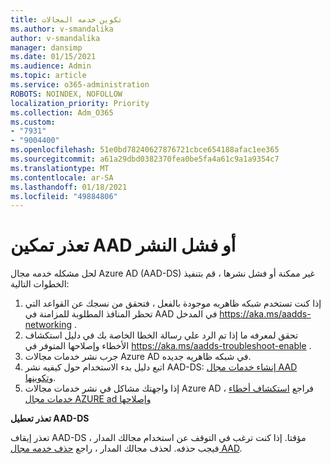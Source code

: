 ```yaml
---
title: تكوين خدمه المجالات
ms.author: v-smandalika
author: v-smandalika
manager: dansimp
ms.date: 01/15/2021
ms.audience: Admin
ms.topic: article
ms.service: o365-administration
ROBOTS: NOINDEX, NOFOLLOW
localization_priority: Priority
ms.collection: Adm_O365
ms.custom:
- "7931"
- "9004400"
ms.openlocfilehash: 51e0bd78240627876721cbce654188afac1ee365
ms.sourcegitcommit: a61a29dbd0382370fea0be5fa4a61c9a1a9354c7
ms.translationtype: MT
ms.contentlocale: ar-SA
ms.lasthandoff: 01/18/2021
ms.locfileid: "49884806"
---
```

# <a name="unable-to-enable-aad-ds-or-deployment-is-failing"></a>تعذر تمكين AAD أو فشل النشر

لحل مشكله خدمه مجال Azure AD (AAD-DS) غير ممكنة أو فشل نشرها ، قم بتنفيذ الخطوات التالية:

1. إذا كنت تستخدم شبكه ظاهريه موجودة بالفعل ، فتحقق من نسجك عن القواعد التي تحظر المنافذ المطلوبة للمزامنة في AAD في المدخل https://aka.ms/aadds-networking .
2. تحقق لمعرفه ما إذا تم الرد علي رسالة الخطا الخاصة بك في دليل استكشاف الأخطاء وإصلاحها المتوفر في  https://aka.ms/aadds-troubleshoot-enable .
3. جرب نشر خدمات مجالات Azure AD في شبكه ظاهريه جديده.
4. اتبع دليل بدء الاستخدام حول كيفيه نشر AAD-DS: [إنشاء خدمات مجال AAD وتكوينها](https://docs.microsoft.com/azure/active-directory-domain-services/tutorial-create-instance).
5. إذا واجهتك مشاكل في نشر خدمات مجالات Azure AD ، فراجع [استكشاف أخطاء خدمات مجال AZURE ad وإصلاحها](https://docs.microsoft.com/azure/active-directory-domain-services/troubleshoot) 

**تعذر تعطيل AAD-DS**

تعذر إيقاف AAD-DS مؤقتا. إذا كنت ترغب في التوقف عن استخدام مجالك المدار ، فيجب حذفه.
لحذف مجالك المدار ، راجع [حذف خدمه مجال AAD](https://docs.microsoft.com/azure/active-directory-domain-services/delete-aadds).




